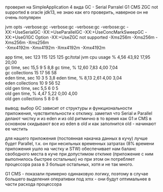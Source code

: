 проверил на SimpleApplication
4 вида GC - Serial Parralel G1 CMS
ZGC not supported в oracle jdk13, не знаю как его проверить, наверное он не очень популярен

jvm opts	-verbose:gc	-verbose:gc	-verbose:gc	-verbose:gc	
	-XX:+UseSerialGC	-XX:+UseParallelGC	-XX:+UseConcMarkSweepGC	-XX:+UseG1GC	Option -XX:+UseZGC not supported
	-Xms256m	-Xms256m	-Xms256m	-Xms256m	
	-Xmx4192m	-Xmx4192m	-Xmx4192m	-Xmx4192m	

app time, sec	123	115	125	125	
gc/total jvm cpu usage %	4,56	43,92	17,95	20,00	
gc time, sec	15,5	9	5	8,8	
gc time, %	12,60	7,83	4,00	7,04	
gc collections	15	17	56	58	
eden time, sec	10	3	5	3,8	
eden time, %	8,13	2,61	4,00	3,04	
eden collections	10	9	56	52	
old gen time, sec	5,5	6	0	5	
old gen time, %	4,47	5,22	0,00	4,00	
old gen collections	5	8	0	6	

вывод: 
выбор GC зависит от структуры и функциональности приложения, чувствительности к отклику.
заметил что Serial и Parallel делают чистку и из eden и из old ритмично
в то время как G1 и  CMS в основном скидывают все из eden в old и как заполнится old - начинают ее чистить

для нашего приложения (постоянная накачка данных в кучу) лучше будет Parallel, т.к. он при несильных 
временных затратах (8% времени приложения ушло на чистку и STW) обеспечивает нам баланс 
свободного места в куче при допустимом отклике (приложение с ним выполнилось быстрее остальных)
но при этом он потребляет процессора раза в 3 больше остальных, хотя и не так много.

G1 CMS - показали примерно одинаковую логику, поэтому в случае большего выделения оперативки под xmx - 
они будут оптимальнее в части расхода процессора


   
